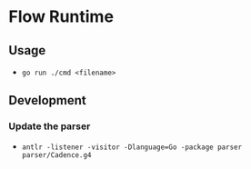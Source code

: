 # Flow Runtime

## Usage

- `go run ./cmd <filename>`

## Development

### Update the parser

- `antlr -listener -visitor -Dlanguage=Go -package parser parser/Cadence.g4`
